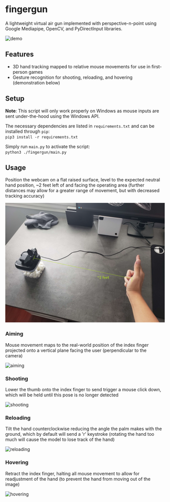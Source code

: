 # fingergun
A lightweight virtual air gun implemented with perspective-n-point using Google Mediapipe, OpenCV, and PyDirectInput libraries.

![demo](./.media/demo.gif)
## Features
- 3D hand tracking mapped to relative mouse movements for use in first-person games
- Gesture recognition for shooting, reloading, and hovering (demonstration below)
## Setup
**Note**: This script will only work properly on Windows as mouse inputs are sent under-the-hood using the Windows API.

The necessary dependencies are listed in `requirements.txt` and can be installed through `pip`: \
`pip3 install -r requirements.txt`

Simply run `main.py` to activate the script: \
`python3 ./fingergun/main.py`

## Usage
Position the webcam on a flat raised surface, level to the expected neutral hand position, ~2 feet left of and facing the operating area (further distances may allow for a greater range of movement, but with decreased tracking accuracy)

![setup](./.media/setup.jpg)
### Aiming
Mouse movement maps to the real-world position of the index finger projected onto a vertical plane facing the user (perpendicular to the camera)

![aiming](./.media/aiming.gif)
### Shooting
Lower the thumb onto the index finger to send trigger a mouse click down, which will be held until this pose is no longer detected

![shooting](./.media/shooting.gif)
### Reloading
Tilt the hand counterclockwise reducing the angle the palm makes with the ground, which by default will send a 'r' keystroke (rotating the hand too much will cause the model to lose track of the hand)

![reloading](./.media/reloading.gif)
### Hovering
Retract the index finger, halting all mouse movement to allow for readjustment of the hand (to prevent the hand from moving out of the image)

![hovering](./.media/hovering.gif)
